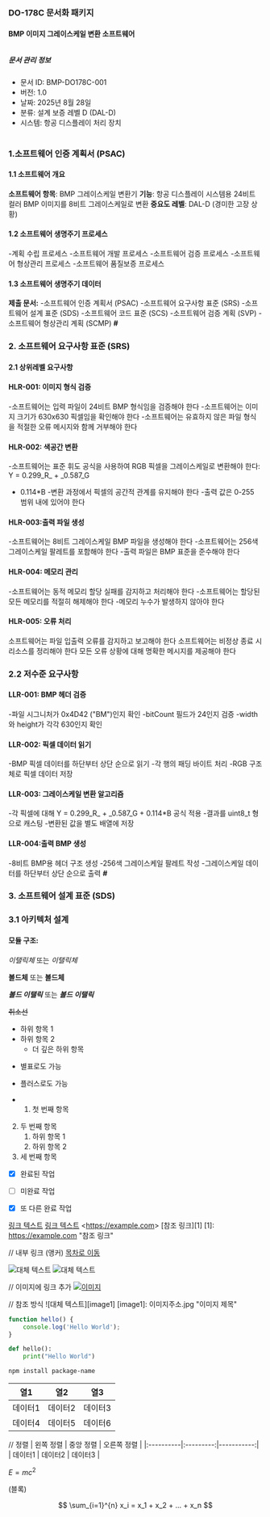 
### **DO-178C 문서화 패키지**
#### **BMP 이미지 그레이스케일 변환 소프트웨어** 

###### 
##### **문서 관리 정보**

- 문서 ID: BMP-DO178C-001
- 버전: 1.0
- 날짜: 2025년 8월 28일
- 분류: 설계 보증 레벨 D (DAL-D)
- 시스템: 항공 디스플레이 처리 장치
# 
### **1.소프트웨어 인증 계획서 (PSAC)**
#### **1.1 소프트웨어 개요**
**소프트웨어 항목**: BMP 그레이스케일 변환기 **기능**: 항공 디스플레이 시스템용 24비트 컬러 BMP 이미지를 8비트
그레이스케일로 변환 **중요도 레벨**: DAL-D (경미한 고장 상황)
#### **1.2 소프트웨어 생명주기 프로세스**
-계획 수립 프로세스
-소프트웨어 개발 프로세스
-소프트웨어 검증 프로세스
-소프트웨어 형상관리 프로세스
-소프트웨어 품질보증 프로세스
#### **1.3 소프트웨어 생명주기 데이터**
**제출 문서:**
-소프트웨어 인증 계획서 (PSAC)
-소프트웨어 요구사항 표준 (SRS)
-소프트웨어 설계 표준 (SDS)
-소프트웨어 코드 표준 (SCS)
-소프트웨어 검증 계획 (SVP)
-소프트웨어 형상관리 계획 (SCMP)
**#**
### **2. 소프트웨어 요구사항 표준 (SRS)**
#### **2.1 상위레벨 요구사항**
#### **HLR-001**: 이미지 형식 검증
-소프트웨어는 입력 파일이 24비트 BMP 형식임을 검증해야 한다
-소프트웨어는 이미지 크기가 630x630 픽셀임을 확인해야 한다
-소프트웨어는 유효하지 않은 파일 형식을 적절한 오류 메시지와 함께 거부해야 한다
#### **HLR-002**: 색공간 변환
-소프트웨어는 표준 휘도 공식을 사용하여 RGB 픽셀을 그레이스케일로 변환해야 한다: Y = 0.299_R_ + _0.587_G
+ 0.114*B
-변환 과정에서 픽셀의 공간적 관계를 유지해야 한다
-출력 값은 0-255 범위 내에 있어야 한다
#### **HLR-003**:출력 파일 생성
-소프트웨어는 8비트 그레이스케일 BMP 파일을 생성해야 한다
-소프트웨어는 256색 그레이스케일 팔레트를 포함해야 한다
-출력 파일은 BMP 표준을 준수해야 한다
#### **HLR-004**: 메모리 관리
-소프트웨어는 동적 메모리 할당 실패를 감지하고 처리해야 한다
-소프트웨어는 할당된 모든 메모리를 적절히 해제해야 한다
-메모리 누수가 발생하지 않아야 한다
#### **HLR-005**: 오류 처리
소프트웨어는 파일 입출력 오류를 감지하고 보고해야 한다
소프트웨어는 비정상 종료 시 리소스를 정리해야 한다
모든 오류 상황에 대해 명확한 메시지를 제공해야 한다

### **2.2 저수준 요구사항**
#### **LLR-001**: BMP 헤더 검증
-파일 시그니처가 0x4D42 ("BM")인지 확인
-bitCount 필드가 24인지 검증
-width와 height가 각각 630인지 확인
#### **LLR-002**: 픽셀 데이터 읽기
-BMP 픽셀 데이터를 하단부터 상단 순으로 읽기
-각 행의 패딩 바이트 처리
-RGB 구조체로 픽셀 데이터 저장
#### **LLR-003**: 그레이스케일 변환 알고리즘
-각 픽셀에 대해 Y = 0.299_R_ + _0.587_G + 0.114*B 공식 적용
-결과를 uint8_t 형으로 캐스팅
-변환된 값을 별도 배열에 저장
#### **LLR-004**:출력 BMP 생성
-8비트 BMP용 헤더 구조 생성
-256색 그레이스케일 팔레트 작성
-그레이스케일 데이터를 하단부터 상단 순으로 출력
**#**
### **3. 소프트웨어 설계 표준 (SDS)**
### **3.1 아키텍처 설계**
#### **모듈 구조**:


*이탤릭체* 또는 _이탤릭체_

**볼드체** 또는 __볼드체__

***볼드 이탤릭*** 또는 ___볼드 이탤릭___

~~취소선~~


  - 하위 항목 1
  - 하위 항목 2
    - 더 깊은 하위 항목

* 별표로도 가능
+ 플러스로도 가능

+ 1. 첫 번째 항목
2. 두 번째 항목
   1. 하위 항목 1
   2. 하위 항목 2
3. 세 번째 항목

- [x] 완료된 작업
- [ ] 미완료 작업
- [x] 또 다른 완료 작업


[링크 텍스트](https://example.com)
[링크 텍스트](https://example.com "툴팁 텍스트")
<https://example.com&gt;
[참조 링크][1]
[1]: https://example.com "참조 링크"

// 내부 링크 (앵커)
[목차로 이동](#목차)

![대체 텍스트](이미지주소.jpg)
![대체 텍스트](이미지주소.jpg "이미지 제목")

// 이미지에 링크 추가
[![이미지](이미지주소.jpg)](https://example.com)

// 참조 방식
![대체 텍스트][image1]
[image1]: 이미지주소.jpg "이미지 제목"


```javascript
function hello() {
    console.log('Hello World');
}
```

```python
def hello():
    print("Hello World")
```

```bash
npm install package-name
```


열1 | 열2 | 열3 |
|-----|-----|-----|
| 데이터1 | 데이터2 | 데이터3 |
| 데이터4 | 데이터5 | 데이터6 |

// 정렬
| 왼쪽 정렬 | 중앙 정렬 | 오른쪽 정렬 |
|:----------|:---------:|-----------:|
|  데이터1   |  데이터2  |     데이터3 |


 $E = mc^2$
 
 

(블록)

$$
\sum_{i=1}^{n} x_i = x_1 + x_2 + ... + x_n
$$
